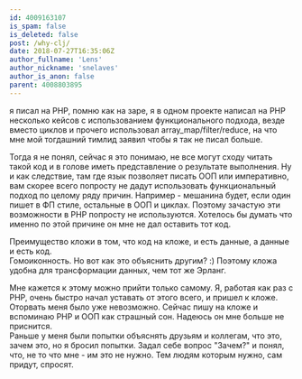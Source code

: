```yaml
---
id: 4009163107
is_spam: false
is_deleted: false
post: /why-clj/
date: 2018-07-27T16:35:06Z
author_fullname: 'Lens'
author_nickname: 'snelaves'
author_is_anon: false
parent: 4008803895
---
```


<p>я писал на PHP, помню как на заре, я в одном проекте написал на PHP несколько кейсов с использованием функционального подхода, везде вместо циклов и прочего использовал array_map/filter/reduce, на что мне мой тогдашний тимлид заявил чтобы я так не писал больше.</p><p>Тогда я не понял, сейчас я это понимаю, не все могут сходу читать такой код и в голове иметь представление о результате выполнения. Ну и как следствие, там где язык позволяет писать ООП или императивно, вам скорее всего попросту не дадут использовать функциональный подход по целому ряду причин. Например - мешанина будет, если один пишет в ФП стиле, остальные в ООП и циклах. Поэтому зачастую эти возможности в PHP попросту не используются. Хотелось бы думать что именно по этой причине он мне не дал оставить тот код.</p><p>Преимущество кложи в том, что код на кложе, и есть данные, а данные и есть код. <br>Гомоиконность. Но вот как это объяснить другим? :) Поэтому кложа удобна для трансформации данных, чем тот же Эрланг.</p><p>Мне кажется к этому можно прийти только самому. Я, работая как раз с PHP, очень быстро начал уставать от этого всего, и пришел к кложе. Оторвать меня было уже невозможно. Сейчас пишу на кложе и вспоминаю PHP и ООП как страшный сон. Надеюсь он мне больше не приснится.<br>Раньше у меня были попытки объяснять друзьям и коллегам, что это, зачем это, но я бросил попытки. Задал себе вопрос "Зачем?" и понял, что, не то что мне - им это не нужно. Тем людям которым нужно, сам придут, спросят.</p>
